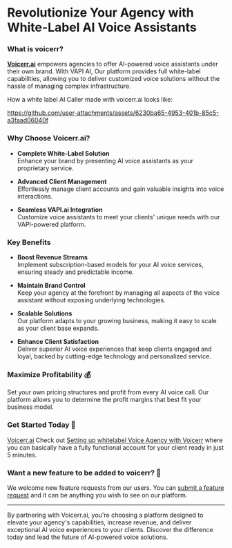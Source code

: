 # Revolutionize Your Agency with White-Label AI Voice Assistants

### What is voicerr?

**[Voicerr.ai](https://voicerr.ai)** empowers agencies to offer AI-powered voice assistants under their own brand. With VAPI AI, Our platform provides full white-label capabilities, allowing you to deliver customized voice solutions without the hassle of managing complex infrastructure.

How a white label AI Caller made with voicerr.ai looks like:

https://github.com/user-attachments/assets/6230ba65-4953-401b-85c5-a3faad06040f

### Why Choose Voicerr.ai?

- **Complete White-Label Solution**  
  Enhance your brand by presenting AI voice assistants as your proprietary service.

- **Advanced Client Management**  
  Effortlessly manage client accounts and gain valuable insights into voice interactions.

- **Seamless VAPI.ai Integration**  
  Customize voice assistants to meet your clients' unique needs with our VAPI-powered platform.

### Key Benefits

- **Boost Revenue Streams**  
  Implement subscription-based models for your AI voice services, ensuring steady and predictable income.

- **Maintain Brand Control**  
  Keep your agency at the forefront by managing all aspects of the voice assistant without exposing underlying technologies.

- **Scalable Solutions**  
  Our platform adapts to your growing business, making it easy to scale as your client base expands.

- **Enhance Client Satisfaction**  
  Deliver superior AI voice experiences that keep clients engaged and loyal, backed by cutting-edge technology and personalized service.

### Maximize Profitability 💰

Set your own pricing structures and profit from every AI voice call. Our platform allows you to determine the profit margins that best fit your business model.

### Get Started Today 🚀
[Voicerr.ai](https://voicerr.ai)
Check out [Setting up whitelabel Voice Agency with Voicerr]([https://voicerr.ai](https://voicerr.ai/blog/using-voicerr-to-setup-your-own-ai-voice-agency-in-5-minutes)) where you can basically have a fully functional account for your client ready in just 5 minutes.

### Want a new feature to be added to voicerr? 🚀

We welcome new feature requests from our users. You can [submit a feature request]([https://voicerr.ai](https://github.com/Voicerr-ai/.github/discussions/new?category=ideas)) and it can be anything you wish to see on our platform.

---

By partnering with Voicerr.ai, you're choosing a platform designed to elevate your agency's capabilities, increase revenue, and deliver exceptional AI voice experiences to your clients. Discover the difference today and lead the future of AI-powered voice solutions.
